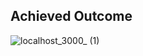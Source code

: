 <h2 font-weight="bold">Achieved Outcome</h2>

![localhost_3000_ (1)](https://github.com/iamvictati/Odin_Flexbox/assets/142629886/91d7c688-07f0-46d8-8f67-7bdc5f0cf21a)

